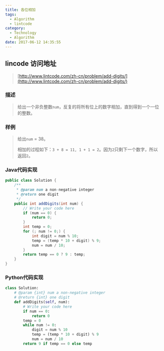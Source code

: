 ```yaml
---
title: 各位相加
tags:
  - Algorithm
  - lintcode
category:
  - Technology
  - Algorithm
date: 2017-06-12 14:35:55
---
```



## lincode 访问地址

> [http://www.lintcode.com/zh-cn/problem/add-digits/](http://www.lintcode.com/zh-cn/problem/add-digits/)

### 描述

> 给出一个非负整数`num`，反复的将所有位上的数字相加，直到得到一个一位的整数。

### 样例

> 给出`num` = 38。
> 
> 相加的过程如下：`3 + 8 = 11, 1 + 1 = 2`。因为`2`只剩下一个数字，所以返回`2`。

<!-- more -->

### Java代码实现

```java
public class Solution {
    /**
     * @param num a non-negative integer
     * @return one digit
     */
    public int addDigits(int num) {
        // Write your code here
        if (num == 0) {
            return 0;
        }
        int temp = 0;
        for (; num != 0;) {
            int digit = num % 10;
            temp = (temp * 10 + digit) % 9;
            num = num / 10;
        }
        return temp == 0 ? 9 : temp;
    }
}
```

### Python代码实现

```python
class Solution:
    # @param {int} num a non-negative integer
    # @return {int} one digit
    def addDigits(self, num):
        # Write your code here
        if num == 0:
            return 0
        temp = 0
        while num != 0:
            digit = num % 10
            temp = (temp * 10 + digit) % 9
            num = num / 10
        return 9 if temp == 0 else temp
```
